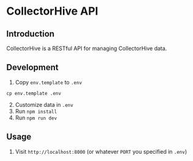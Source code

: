 # CollectorHive API

## Introduction

CollectorHive is a RESTful API for managing CollectorHive data.

## Development

1. Copy `env.template` to `.env`

```
cp env.template .env
```

2. Customize data in `.env`
3. Run `npm install`
4. Run `npm run dev`

## Usage

1. Visit `http://localhost:8000` (or whatever `PORT` you specified in `.env`)
